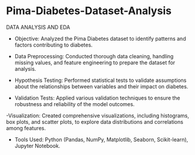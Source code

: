 # Pima-Diabetes-Dataset-Analysis

DATA ANALYSIS AND EDA 

- Objective: Analyzed the Pima Diabetes dataset to identify patterns and factors contributing to diabetes.

- Data Preprocessing: Conducted thorough data cleaning, handling missing values, and feature engineering to prepare the
dataset for analysis.

- Hypothesis Testing: Performed statistical tests to validate assumptions about the relationships between variables and
their impact on diabetes.

- Validation Tests: Applied various validation techniques to ensure the robustness and reliability of the model outcomes.

-Visualization: Created comprehensive visualizations, including histograms, box plots, and scatter plots, to explore data
distributions and correlations among features.

- Tools Used: Python (Pandas, NumPy, Matplotlib, Seaborn, Scikit-learn), Jupyter Notebook.
